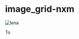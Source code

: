 # image_grid-nxm
![lena](https://user-images.githubusercontent.com/21249457/46951974-d8ba8700-d089-11e8-98e5-cd22019ee182.jpg)

To

